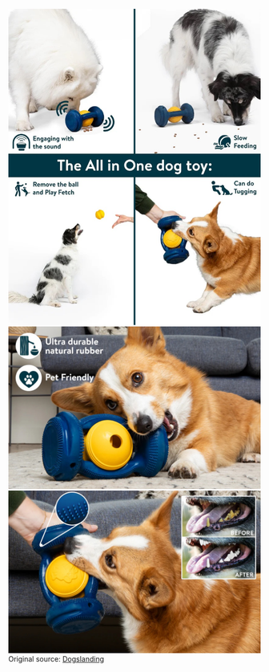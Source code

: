 ![Dogslanding](https://raw.githubusercontent.com/nikole-flowers/leo-work/main/Dogslanding/Dogslanding.jpeg "Dogslanding")
![Dogslanding](https://raw.githubusercontent.com/nikole-flowers/leo-work/main/Dogslanding/Dogslanding2.jpeg "Dogslanding")
![Dogslanding](https://raw.githubusercontent.com/nikole-flowers/leo-work/main/Dogslanding/Dogslanding3.jpeg "Dogslanding")
</br>
Original source: [Dogslanding](https://thedogslanding.com/products/dogslanding%E2%84%A2-calming-pawpartner-patent-pending)